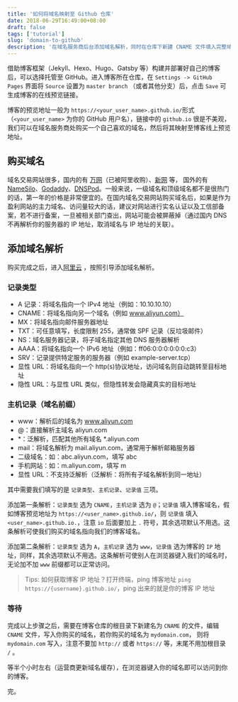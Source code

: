 ```yaml
---
title: '如何将域名映射至 Github 仓库'
date: 2018-06-29T16:49:00+08:00
draft: false
tags: ['tutorial']
slug: 'domain-to-github'
description: '在域名服务商后台添加域名解析，同时在仓库下新建 CNAME 文件填入完整域名，过半小时左右即可生效。'
---
```


借助博客框架（Jekyll、Hexo、Hugo、Gatsby 等）构建并部署好自己的博客后，可以选择托管至 GitHub。进入博客所在仓库，在 `Settings -> GitHub Pages` 界面将 `Source` 设置为 `master branch` （或者其他分支）后，点击 `Save` 可生成博客的在线预览链接。

博客的预览地址一般为 `https://<your_user_name>.github.io/`形式（`<your_user_name>` 为你的 GitHub 用户名），链接中的 `github.io` 很是不美观，我们可以在域名服务商处购买一个自己喜欢的域名，然后将其映射至博客线上预览地址。

## 购买域名

域名交易网站很多，国内的有 [万网](https://wanwang.aliyun.com/)（已被阿里收购）、[新网](http://www.xinnet.com/) 等，
国外的有 [NameSilo](https://www.namesilo.com/)、[Godaddy](https://sg.godaddy.com/)、[DNSPod](https://www.dnspod.cn/)。一般来说，一级域名和顶级域名都不是很热门的话，第一年的价格是非常便宜的。在国内域名交易网站购买域名后，如果是作为盈利网站的主力域名、访问量较大的话，建议对网站进行实名认证以及工信部备案，若不进行备案，一旦被相关部门查出，网站可能会被屏蔽掉（通过国内 DNS 不再解析你的服务器的 IP 地址，取消域名与 IP 地址的关联）。

## 添加域名解析

购买完成之后，进入[阿里云](https://netcn.console.aliyun.com/core/domain/tclist) ，按照引导添加域名解析。

### 记录类型

- A 记录：将域名指向一个 IPv4 地址（例如：10.10.10.10）
- CNAME：将域名指向另一个域名（例如 www.aliyun.com）
- MX：将域名指向邮件服务器地址
- TXT：可任意填写，长度限制 255，通常做 SPF 记录（反垃圾邮件）
- NS：域名服务器记录，将子域名指定其他 DNS 服务器解析
- AAAA：将域名指向一个 IPv6 地址（例如：ff06:0:0:0:0:0:0:c3）
- SRV：记录提供特定服务的服务器（例如 example-server.tcp）
- 显性 URL：将域名指向一个 http(s)协议地址，访问域名则自动跳转至目标地址
- 隐性 URL：与显性 URL 类似，但隐性转发会隐藏真实的目标地址

### 主机记录（域名前缀）

- www：解析后的域名为 www.aliyun.com
- @：直接解析主域名 aliyun.com
- \*：泛解析，匹配其他所有域名 \*.aliyun.com
- mail：将域名解析为 mail.aliyun.com，通常用于解析邮箱服务器
- 二级域名：如：abc.aliyun.com，填写 abc
- 手机网站：如：m.aliyun.com，填写 m
- 显性 URL：不支持泛解析（泛解析：将所有子域名解析到同一地址）

其中需要我们填写的是 `记录类型`、`主机记录`、`记录值` 三项。

添加第一条解析：`记录类型` 选为 `CNAME`，`主机记录` 选为 `@`；`记录值` 填入博客域名，假如博客预览地址为 `https://<user_name>.github.io/`，则 `记录值` 填入 `<user_name>.github.io.`，注意 `io` 后面要加上 `.` 符号，其余选项默认不用选。这条解析可使我们购买的域名指向我们的博客域名。

添加第二条解析：`记录类型` 选为 `A`，`主机记录` 选为 `www`，`记录值` 选为博客的 `IP` 地址，同样，其余选项默认不用选。这条解析可使别人在浏览器键入我们的域名时，无论加不加 `www` 前缀都可以正常访问。

> Tips: 如何获取博客 IP 地址？打开终端，ping 博客地址 `ping https://{username}.github.io/`，ping 出来的就是你的博客 IP 地址

### 等待

完成以上步骤之后，需要在博客仓库的根目录下新建名为 `CNAME` 的文件，编辑 `CNAME` 文件，写入你购买的域名，若你购买的域名为 `mydomain.com`，
则将 `mydomain.com` 写入，注意不要加 `http://` 或者 `https://` 等，末尾不用加根目录 `/` 。

等半个小时左右（运营商更新域名缓存），在浏览器键入你的域名即可以访问到你的博客。

完。
